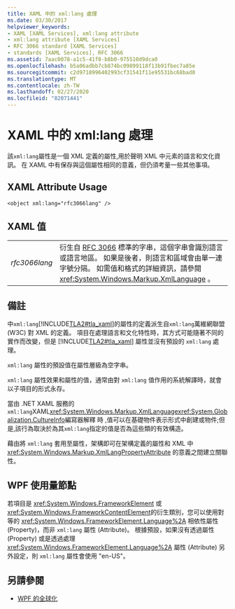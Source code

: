 ```yaml
---
title: XAML 中的 xml:lang 處理
ms.date: 03/30/2017
helpviewer_keywords:
- XAML [XAML Services], xml:lang attribute
- xml:lang attribute [XAML Services]
- RFC 3066 standard [XAML Services]
- standards [XAML Services], RFC 3066
ms.assetid: 7aac0078-a1c5-41f8-b8b0-975510d9dca0
ms.openlocfilehash: b5a06adbb7cb874bc09899118f13b91fbec7a85e
ms.sourcegitcommit: c2d9718996402993cf31541f11e95531bc68bad0
ms.translationtype: MT
ms.contentlocale: zh-TW
ms.lasthandoff: 02/27/2020
ms.locfileid: "82071441"
---
```

# <a name="xmllang-handling-in-xaml"></a>XAML 中的 xml:lang 處理

該`xml:lang`屬性是一個 XML 定義的屬性,用於聲明 XML 中元素的語言和文化資訊。 在 XAML 中有保存與這個屬性相同的意義，但仍須考量一些其他事項。

## <a name="xaml-attribute-usage"></a>XAML Attribute Usage

```xaml
<object xml:lang="rfc3066lang" />
```

## <a name="xaml-values"></a>XAML 值

|||
|-|-|
|*rfc3066lang*|衍生自 [RFC 3066](https://www.ietf.org/rfc/rfc3066.txt) 標準的字串，這個字串會識別語言或語言地區。 如果是後者，則語言和區域會由單一連字號分隔。 如需值和格式的詳細資訊，請參閱 <xref:System.Windows.Markup.XmlLanguage> 。|

## <a name="remarks"></a>備註

中`xml:lang`[!INCLUDE[TLA2#tla_xaml](../../../includes/tla2sharptla-xaml-md.md)]的屬性的定義派生自`xml:lang`萬維網聯盟 (W3C) 對 XML 的定義。 項目在處理語言和文化特性時，其方式可能隨著不同的實作而改變，但是 [!INCLUDE[TLA2#tla_xaml](../../../includes/tla2sharptla-xaml-md.md)] 屬性並沒有預設的 `xml:lang` 處理。

`xml:lang` 屬性的預設值在屬性層級為空字串。

`xml:lang` 屬性效果和屬性的值，通常由對 `xml:lang` 值作用的系統解譯時，就會以子項目的形式永存。

當由 .NET XAML 服務的`xml:lang`XAML<xref:System.Windows.Markup.XmlLanguage><xref:System.Globalization.CultureInfo>編寫器解釋 時 ,值可以在基礎物件表示形式中創建或物件;但是,該行為取決於為其`xml:lang`指定的值是否為這些類的有效構造。

藉由將 `xml:lang` 套用至屬性，架構即可在架構定義的屬性和 XML 中 <xref:System.Windows.Markup.XmlLangPropertyAttribute> 的意義之間建立關聯性。

## <a name="wpf-usage-nodes"></a>WPF 使用量節點

若項目是 <xref:System.Windows.FrameworkElement> 或 <xref:System.Windows.FrameworkContentElement>的衍生類別，您可以使用對等的 <xref:System.Windows.FrameworkElement.Language%2A> 相依性屬性 (Property)，而非 `xml:lang` 屬性 (Attribute)。 根據預設，如果沒有透過屬性 (Property) 或是透過處理 <xref:System.Windows.FrameworkElement.Language%2A> 屬性 (Attribute) 另外設定，則 `xml:lang` 屬性會使用 "en-US"。

## <a name="see-also"></a>另請參閱

- [WPF 的全球化](../../framework/wpf/advanced/globalization-for-wpf.md)
